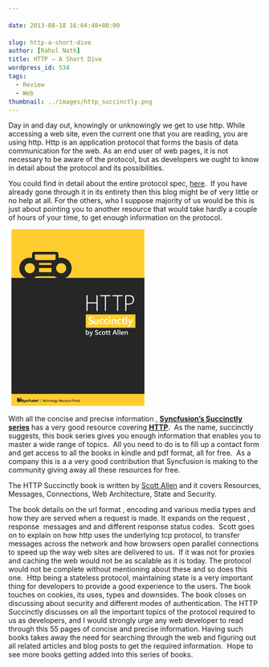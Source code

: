 ```yaml
---
  
date: 2013-08-18 16:04:48+00:00

slug: http-a-short-dive
author: [Rahul Nath]
title: HTTP – A Short Dive
wordpress_id: 534
tags:
  - Review
  - Web
thumbnail: ../images/http_succinctly.png
---
```


Day in and day out, knowingly or unknowingly we get to use http. While accessing a web site, even the current one that you are reading, you are using http. Http is an application protocol that forms the basis of data communication for the web. As an end user of web pages, it is not necessary to be aware of the protocol, but as developers we ought to know in detail about the protocol and its possibilities.

You could find in detail about the entire protocol spec, [here](http://www.w3.org/Protocols/rfc2616/rfc2616.html).  If you have already gone through it in its entirety then this blog might be of very little or no help at all. For the others, who I suppose majority of us would be this is just about pointing you to another resource that would take hardly a couple of hours of your time, to get enough information on the protocol.

<img class="left" src="../images/http_succinctly.png"  alt="http succinctly" />

With all the concise and precise information , **[Syncfusion’s Succinctly series](http://www.syncfusion.com/resources/techportal/ebooks?UTM_medium=rahulblogreview)** has a very good resource covering [**HTTP**](http://www.syncfusion.com/resources/techportal/ebooks/http?UTM_medium=rahulblogreview).  As the name, succinctly suggests, this book series gives you enough information that enables you to master a wide range of topics.  All you need to do is to fill up a contact form and get access to all the books in kindle and pdf format, all for free.  As a company this is a a very good contribution that Syncfusion is making to the community giving away all these resources for free.

The HTTP Succinctly book is written by [Scott Allen](http://odetocode.com/) and it covers Resources, Messages, Connections, Web Architecture, State and Security.

The book details on the url format , encoding and various media types and how they are served when a request is made. It expands on the request , response  messages and and different response status codes.  Scott goes on to explain on how http uses the underlying tcp protocol, to transfer messages across the network and how browsers open parallel connections to speed up the way web sites are delivered to us.  If it was not for proxies and caching the web would not be as scalable as it is today. The protocol would not be complete without mentioning about these and so does this one.  Http being a stateless protocol, maintaining state is a very important thing for developers to provide a good experience to the users. The book touches on cookies, its uses, types and downsides. The book closes on discussing about security and different modes of authentication.
The HTTP Succinctly discusses on all the important topics of the protocol required to us as developers, and I would strongly urge any web developer to read through this 55 pages of concise and precise information. Having such books takes away the need for searching through the web and figuring out all related articles and blog posts to get the required information.  Hope to see more books getting added into this series of books.
